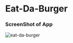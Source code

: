 # Eat-Da-Burger

### ScreenShot of App
![eat-da-burger](https://user-images.githubusercontent.com/41960292/118889532-3ad76a80-b8cb-11eb-883d-6c26eb38650b.PNG)

